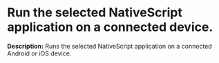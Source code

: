 # Run the selected NativeScript application on a connected device.

**Description:** Runs the selected NativeScript application on a connected Android or iOS device.

